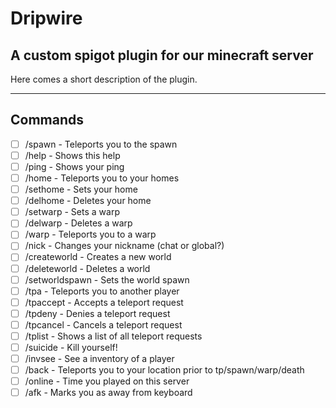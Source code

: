 # Dripwire
## A custom spigot plugin for our minecraft server

Here comes a short description of the plugin.

---

## Commands
- [ ] /spawn - Teleports you to the spawn
- [ ] /help - Shows this help
- [ ] /ping - Shows your ping
- [ ] /home - Teleports you to your homes
- [ ] /sethome - Sets your home
- [ ] /delhome - Deletes your home
- [ ] /setwarp - Sets a warp
- [ ] /delwarp - Deletes a warp
- [ ] /warp - Teleports you to a warp
- [ ] /nick - Changes your nickname (chat or global?)
- [ ] /createworld - Creates a new world
- [ ] /deleteworld - Deletes a world
- [ ] /setworldspawn - Sets the world spawn
- [ ] /tpa - Teleports you to another player
- [ ] /tpaccept - Accepts a teleport request
- [ ] /tpdeny - Denies a teleport request
- [ ] /tpcancel - Cancels a teleport request
- [ ] /tplist - Shows a list of all teleport requests
- [ ] /suicide - Kill yourself!
- [ ] /invsee - See a inventory of a player
- [ ] /back - Teleports you to your location prior to tp/spawn/warp/death
- [ ] /online - Time you played on this server
- [ ] /afk - Marks you as away from keyboard
